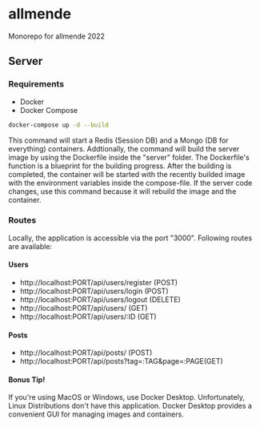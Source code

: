# allmende

Monorepo for allmende 2022

## Server

### Requirements
- Docker
- Docker Compose
```bash
docker-compose up -d --build
```
This command will start a Redis (Session DB) and a Mongo (DB for everything) containers. Addtionally, the command will build the server image by using the Dockerfile inside the "server" folder. The Dockerfile's function is a blueprint for the building progress. After the building is completed, the container will be started with the recently builded image with the environment variables inside the compose-file. If the server code changes, use this command because it will rebuild the image and the container.

### Routes
Locally, the application is accessible via the port "3000".
Following routes are available:
#### Users
- http://localhost:PORT/api/users/register (POST)
- http://localhost:PORT/api/users/login (POST)
- http://localhost:PORT/api/users/logout (DELETE)
- http://localhost:PORT/api/users/ (GET)
- http://localhost:PORT/api/users/:ID (GET)
#### Posts
- http://localhost:PORT/api/posts/ (POST)
- http://localhost:PORT/api/posts?tag=:TAG&page=:PAGE(GET)

#### Bonus Tip!
If you're using MacOS or Windows, use Docker Desktop. Unfortunately, Linux Distributions don't have this application. Docker Desktop provides a convenient GUI for managing images and containers. 